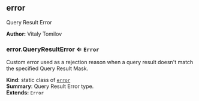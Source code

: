 <a name="module_error"></a>
## error
Query Result Error

**Author:** Vitaly Tomilov  
<a name="module_error.QueryResultError"></a>
### error.QueryResultError ⇐ <code>Error</code>
Custom error used as a rejection reason when a queryresult doesn't match the specified Query Result Mask.

**Kind**: static class of <code>[error](#module_error)</code>  
**Summary**: Query Result Error type.  
**Extends:** <code>Error</code>  
